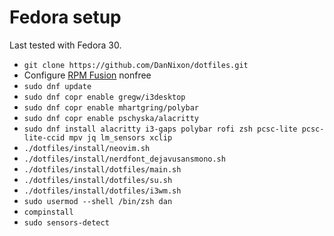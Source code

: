 # Fedora setup

Last tested with Fedora 30.

- `git clone https://github.com/DanNixon/dotfiles.git`
- Configure [RPM Fusion](https://rpmfusion.org/) nonfree
- `sudo dnf update`
- `sudo dnf copr enable gregw/i3desktop`
- `sudo dnf copr enable mhartgring/polybar`
- `sudo dnf copr enable pschyska/alacritty`
- `sudo dnf install alacritty i3-gaps polybar rofi zsh pcsc-lite pcsc-lite-ccid mpv jq lm_sensors xclip`
- `./dotfiles/install/neovim.sh`
- `./dotfiles/install/nerdfont_dejavusansmono.sh`
- `./dotfiles/install/dotfiles/main.sh`
- `./dotfiles/install/dotfiles/su.sh`
- `./dotfiles/install/dotfiles/i3wm.sh`
- `sudo usermod --shell /bin/zsh dan`
- `compinstall`
- `sudo sensors-detect`
